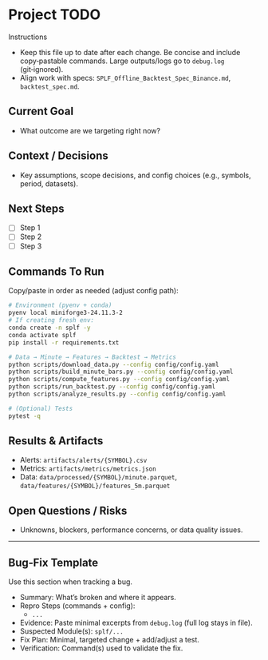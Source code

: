 # Project TODO

Instructions
- Keep this file up to date after each change. Be concise and include copy‑pastable commands. Large outputs/logs go to `debug.log` (git‑ignored).
- Align work with specs: `SPLF_Offline_Backtest_Spec_Binance.md`, `backtest_spec.md`.

## Current Goal
- What outcome are we targeting right now?

## Context / Decisions
- Key assumptions, scope decisions, and config choices (e.g., symbols, period, datasets).

## Next Steps
- [ ] Step 1
- [ ] Step 2
- [ ] Step 3

## Commands To Run
Copy/paste in order as needed (adjust config path):

```bash
# Environment (pyenv + conda)
pyenv local miniforge3-24.11.3-2
# If creating fresh env:
conda create -n splf -y
conda activate splf
pip install -r requirements.txt

# Data → Minute → Features → Backtest → Metrics
python scripts/download_data.py --config config/config.yaml
python scripts/build_minute_bars.py --config config/config.yaml
python scripts/compute_features.py --config config/config.yaml
python scripts/run_backtest.py --config config/config.yaml
python scripts/analyze_results.py --config config/config.yaml

# (Optional) Tests
pytest -q
```

## Results & Artifacts
- Alerts: `artifacts/alerts/{SYMBOL}.csv`
- Metrics: `artifacts/metrics/metrics.json`
- Data: `data/processed/{SYMBOL}/minute.parquet`, `data/features/{SYMBOL}/features_5m.parquet`

## Open Questions / Risks
- Unknowns, blockers, performance concerns, or data quality issues.

---

## Bug‑Fix Template
Use this section when tracking a bug.

- Summary: What’s broken and where it appears.
- Repro Steps (commands + config):
  - `...`
- Evidence: Paste minimal excerpts from `debug.log` (full log stays in file).
- Suspected Module(s): `splf/...`
- Fix Plan: Minimal, targeted change + add/adjust a test.
- Verification: Command(s) used to validate the fix.
